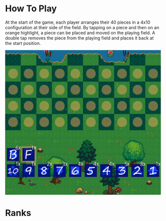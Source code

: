 # How To Play

At the start of the game, each player arranges their 40 pieces in a 4x10 configuration at their side of the field. By tapping on a piece and then on an orange highlight, a piece can be placed and moved on the playing field. A double tap removes the piece from the playing field and places it back at the start position. 

![](prep.png)

# Ranks

